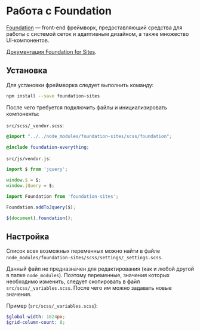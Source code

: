 # Работа с Foundation

[Foundation](http://foundation.zurb.com/) — front-end фреймворк, предоставляющий средства для работы с системой сеток и адаптивным дизайном, а также множество UI-компонентов.

[Документация Foundation for Sites](http://foundation.zurb.com/sites/docs/).

## Установка

Для установки фреймворка следует выполнить команду:

```bash
npm install --save foundation-sites
```

После чего требуется подключить файлы и инициализировать компоненты:

`src/scss/_vendor.scss`:

```scss
@import "../../node_modules/foundation-sites/scss/foundation";

@include foundation-everything;
```

`src/js/vendor.js`:

```js
import $ from 'jquery';

window.$ = $;
window.jQuery = $;

import Foundation from 'foundation-sites';

Foundation.addToJquery($);

$(document).foundation();
```

## Настройка

Список всех возможных переменных можно найти в файле<br>
`node_modules/foundation-sites/scss/settings/_settings.scss`.

Данный файл не предназначен для редактирования (как и любой другой в папке `node_modules`).
Поэтому переменные, значения которых необходимо изменить, следует скопировать в файл `src/scss/_variables.scss`.
После чего им можно задавать новые значения.

Пример (`src/scss/_variables.scss`):

```scss
$global-width: 1024px;
$grid-column-count: 8;
```
